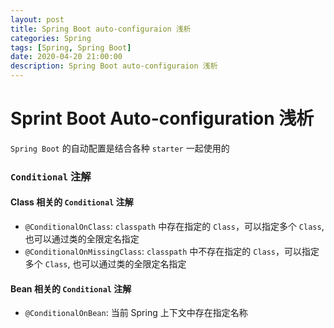 ```yaml
---
layout: post
title: Spring Boot auto-configuraion 浅析
categories: Spring
tags: [Spring, Spring Boot]
date: 2020-04-20 21:00:00
description: Spring Boot auto-configuraion 浅析
---
```


# Sprint Boot Auto-configuration 浅析

`Spring Boot` 的自动配置是结合各种 `starter` 一起使用的


### `Conditional` 注解

#### Class 相关的 `Conditional` 注解

- `@ConditionalOnClass`: `classpath` 中存在指定的 `Class`，可以指定多个 `Class`, 也可以通过类的全限定名指定
- `@ConditionalOnMissingClass`: `classpath` 中不存在指定的 `Class`，可以指定多个 `Class`, 也可以通过类的全限定名指定

#### Bean 相关的 `Conditional` 注解

- `@ConditionalOnBean`: 当前 Spring 上下文中存在指定名称